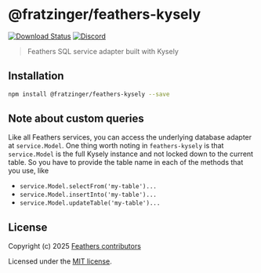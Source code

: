 # @fratzinger/feathers-kysely

[![Download Status](https://img.shields.io/npm/dm/feathers-kysely.svg?style=flat-square)](https://www.npmjs.com/package/feathers-kysely)
[![Discord](https://badgen.net/badge/icon/discord?icon=discord&label)](https://discord.gg/qa8kez8QBx)

> Feathers SQL service adapter built with Kysely

## Installation

```bash
npm install @fratzinger/feathers-kysely --save
```

## Note about custom queries

Like all Feathers services, you can access the underlying database adapter at `service.Model`. One thing worth noting in `feathers-kysely` is that `service.Model` is the full Kysely instance and not locked down to the current table. So you have to provide the table name in each of the methods that you use, like

- `service.Model.selectFrom('my-table')...`
- `service.Model.insertInto('my-table')...`
- `service.Model.updateTable('my-table')...`

## License

Copyright (c) 2025 [Feathers contributors](https://github.com/feathersjs/feathers/graphs/contributors)

Licensed under the [MIT license](LICENSE).
